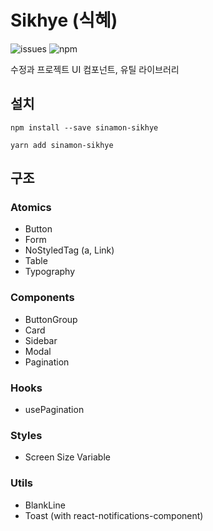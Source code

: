 # Sikhye (식혜)

![issues](https://img.shields.io/github/issues/swjb-sinamon/sikhye?style=for-the-badge) ![npm](https://img.shields.io/npm/v/sinamon-sikhye?style=for-the-badge)

수정과 프로젝트 UI 컴포넌트, 유틸 라이브러리

## 설치

```shell
npm install --save sinamon-sikhye
```

```shell
yarn add sinamon-sikhye
```

## 구조
### Atomics
- Button
- Form
- NoStyledTag (a, Link)
- Table
- Typography

### Components
- ButtonGroup
- Card
- Sidebar
- Modal
- Pagination

### Hooks
- usePagination

### Styles
- Screen Size Variable

### Utils
- BlankLine
- Toast (with react-notifications-component)
